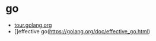 # go

- [tour.golang.org](https://tour.golang.org/welcome/1)
- []effective go(https://golang.org/doc/effective_go.html)